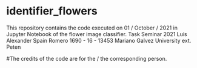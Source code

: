 # identifier_flowers
This repository contains the code executed on 01 / October / 2021 in Jupyter Notebook of the flower image classifier.
Task Seminar 2021
Luis Alexander Spain Romero
1690 - 16 - 13453
Mariano Galvez University ext. Peten


#The credits of the code are for the / the corresponding person.
